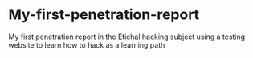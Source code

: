 # My-first-penetration-report
My first penetration report in the Etichal hacking subject using a testing website to learn how to hack as a learning path
